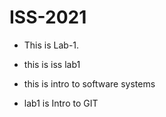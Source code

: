 # ISS-2021
* This is Lab-1.
* this is iss lab1


* this is intro to software systems
* lab1 is Intro to GIT
